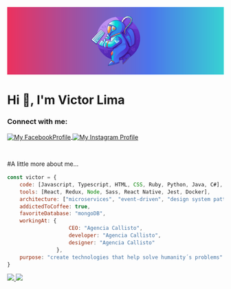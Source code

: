 <div>
<img src="https://raw.githubusercontent.com/victorlimart/victorlimart/main/assets/astronauta.png" alt="Astronaut Banner"/>
    
<h1 align="left">Hi 👋, I'm Victor Lima</h1>

<h3 align="left">Connect with me:</h3>
<p align="left">
<a href="https://fb.com/victorlima278903" target="blank">
<img align="center" src="https://img.shields.io/badge/-Facebook-%230077B5?style=for-the-badge&logo=facebook&logoColor=white" alt="My FacebookProfile" />
</a>
<a href="https://instagram.com/_victor_lima" target="blank">
<img align="center" src="https://img.shields.io/badge/-Instagram-%23E4405F?style=for-the-badge&logo=instagram&logoColor=white" alt="My Instagram Profile" />
</a>
</p>
<br/>

#A little more about me...

```javascript
const victor = {
    code: [Javascript, Typescript, HTML, CSS, Ruby, Python, Java, C#],
    tools: [React, Redux, Node, Sass, React Native, Jest, Docker],
    architecture: ["microservices", "event-driven", "design system pattern"],
    addictedToCoffee: true,
    favoriteDatabase: "mongoDB",
    workingAt: {
                    CEO: "Agencia Callisto",
                    developer: "Agencia Callisto",
                    designer: "Agencia Callisto"
                },
    purpose: "create technologies that help solve humanity´s problems"
}
```
</div>                                                                     
<div>
  <a href="https://github.com/victorlimart">
  <img height="180em" src="https://github-readme-stats.vercel.app/api?username=victorlimart&show_icons=true&theme=dracula&include_all_commits=true&count_private=true"/>
  <img height="180em" src="https://github-readme-stats.vercel.app/api/top-langs/?username=victorlimart&layout=compact&langs_count=7&theme=dracula"/>
</div>
